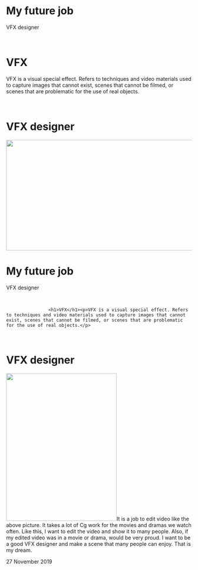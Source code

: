 <h1>My future job</h1>
<p>VFX designer</p>
<br>
<h1>VFX</h1>
<p>VFX is a visual special effect. Refers to techniques and video materials used to capture images that cannot exist, scenes that cannot be filmed, or scenes that are problematic for the use of real objects.</p>
<br>
<h1>VFX designer</h1>
<img width="600" height="300" class="img-main" src="https://user-images.githubusercontent.com/57663482/70458287-25b2b580-1af5-11ea-9083-a5b7a7dcfb57.jpg">
<div class="col-lg-7 col-lg-offset-1">
                <h1>My future job</h1>
<p>VFX designer</p>
<br>
                
                
                
                    
                    <h1>VFX</h1><p>VFX is a visual special effect. Refers to techniques and video materials used to capture images that cannot exist, scenes that cannot be filmed, or scenes that are problematic for the use of real objects.</p>
<br>
<h1>VFX designer</h1>
<img width="300" height="400" src="./꿈_files/VFX학원,02.jpg" <p="">It is a job to edit video like the above picture. It takes a lot of Cg work for the movies and dramas we watch often. Like this, I want to edit the video and show it to many people. Also, if my edited video was in a movie or drama,  would be very proud. I want to be a good VFX designer and make a scene that many people can enjoy. That is my dream.<p></p>
<span class="time"> <i class="fa fa-clock-o" aria-hidden="true"></i>27 November 2019</span>
